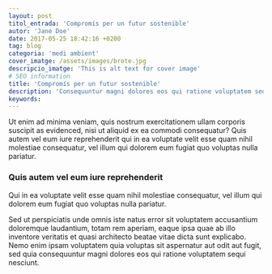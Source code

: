 ```yaml
---
layout: post
titol_entrada: 'Compromís per un futur sostenible'
autor: 'Jane Doe'
date: 2017-05-25 18:42:16 +0200
tag: blog
categoria: 'medi ambient'
cover_imatge: /assets/images/brote.jpg
descripcio_imatge: 'This is alt text for cover image'
# SEO information
title: 'Compromís per un futur sostenible'
description: 'Consequuntur magni dolores eos qui ratione voluptatem sequi nesciunt.'
keywords:
---
```

Ut enim ad minima veniam, quis nostrum exercitationem ullam corporis suscipit as evidenced, nisi ut aliquid ex ea commodi consequatur? Quis autem vel eum iure reprehenderit qui in ea voluptate velit esse quam nihil molestiae consequatur, vel illum qui dolorem eum fugiat quo voluptas nulla pariatur.

### Quis autem vel eum iure reprehenderit

Qui in ea voluptate velit esse quam nihil molestiae consequatur, vel illum qui dolorem eum fugiat quo voluptas nulla pariatur.

Sed ut perspiciatis unde omnis iste natus error sit voluptatem accusantium doloremque laudantium, totam rem aperiam, eaque ipsa quae ab illo inventore veritatis et quasi architecto beatae vitae dicta sunt explicabo. Nemo enim ipsam voluptatem quia voluptas sit aspernatur aut odit aut fugit, sed quia consequuntur magni dolores eos qui ratione voluptatem sequi nesciunt.
